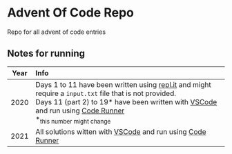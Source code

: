 # Advent Of Code Repo
Repo for all advent of code entries

## Notes for running

| Year | Info | 
|:----:|:----|
| 2020 | Days 1 to 11 have been written using [repl.it](https://replit.com) and might require a `input.txt` file that is not provided.<br>Days 11 (part 2) to 19* have been written with [VSCode](https://code.visualstudio.com/) and run using [Code Runner](https://marketplace.visualstudio.com/items?itemName=formulahendry.code-runner)<br>*<sub>this number might change</sub>|
| 2021 | All solutions witten with [VSCode](https://code.visualstudio.com/) and run using [Code Runner](https://marketplace.visualstudio.com/items?itemName=formulahendry.code-runner) |
